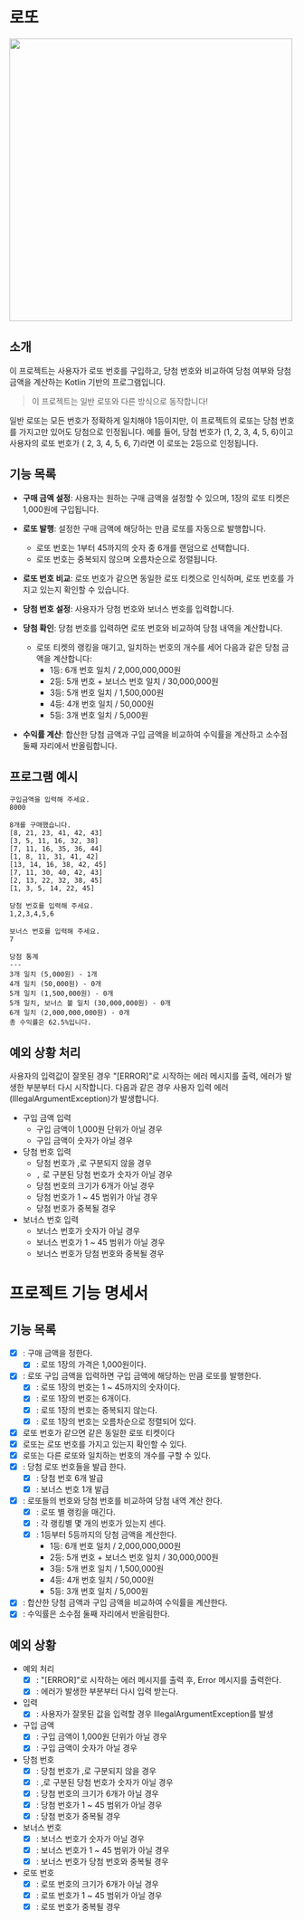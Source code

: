 # 로또

<image width = "500" src = "https://cdn.pixabay.com/photo/2016/04/30/16/26/games-1363219_1280.jpg"/>  

## 소개

이 프로젝트는 사용자가 로또 번호를 구입하고, 당첨 번호와 비교하여 당첨 여부와 당첨 금액을 계산하는 Kotlin 기반의 프로그램입니다.
> 이 프로젝트는 일반 로또와 다른 방식으로 동작합니다!

일반 로또는 모든 번호가 정확하게 일치해야 1등이지만, 이 프로젝트의 로또는 당첨 번호를 가지고만 있어도 당첨으로 인정됩니다. 예를 들어, 당첨 번호가 (1, 2, 3, 4, 5, 6)이고 사용자의 로또 번호가 (
2, 3, 4, 5, 6, 7)라면 이 로또는 2등으로 인정됩니다.

## 기능 목록

- **구매 금액 설정**: 사용자는 원하는 구매 금액을 설정할 수 있으며, 1장의 로또 티켓은 1,000원에 구입됩니다.

- **로또 발행**: 설정한 구매 금액에 해당하는 만큼 로또를 자동으로 발행합니다.
    - 로또 번호는 1부터 45까지의 숫자 중 6개를 랜덤으로 선택합니다.
    - 로또 번호는 중복되지 않으며 오름차순으로 정렬됩니다.

- **로또 번호 비교**: 로또 번호가 같으면 동일한 로또 티켓으로 인식하며, 로또 번호를 가지고 있는지 확인할 수 있습니다.

- **당첨 번호 설정**: 사용자가 당첨 번호와 보너스 번호를 입력합니다.

- **당첨 확인**: 당첨 번호를 입력하면 로또 번호와 비교하여 당첨 내역을 계산합니다.
    - 로또 티켓의 랭킹을 매기고, 일치하는 번호의 개수를 세어 다음과 같은 당첨 금액을 계산합니다:
        - 1등: 6개 번호 일치 / 2,000,000,000원
        - 2등: 5개 번호 + 보너스 번호 일치 / 30,000,000원
        - 3등: 5개 번호 일치 / 1,500,000원
        - 4등: 4개 번호 일치 / 50,000원
        - 5등: 3개 번호 일치 / 5,000원

- **수익률 계산**: 합산한 당첨 금액과 구입 금액을 비교하여 수익률을 계산하고 소수점 둘째 자리에서 반올림합니다.

## 프로그램 예시
```
구입금액을 입력해 주세요.
8000

8개를 구매했습니다.
[8, 21, 23, 41, 42, 43] 
[3, 5, 11, 16, 32, 38] 
[7, 11, 16, 35, 36, 44] 
[1, 8, 11, 31, 41, 42] 
[13, 14, 16, 38, 42, 45] 
[7, 11, 30, 40, 42, 43] 
[2, 13, 22, 32, 38, 45] 
[1, 3, 5, 14, 22, 45]

당첨 번호를 입력해 주세요.
1,2,3,4,5,6

보너스 번호를 입력해 주세요.
7

당첨 통계
---
3개 일치 (5,000원) - 1개
4개 일치 (50,000원) - 0개
5개 일치 (1,500,000원) - 0개
5개 일치, 보너스 볼 일치 (30,000,000원) - 0개
6개 일치 (2,000,000,000원) - 0개
총 수익률은 62.5%입니다.
```
## 예외 상황 처리

사용자의 입력값이 잘못된 경우 "[ERROR]"로 시작하는 에러 메시지를 출력, 에러가 발생한 부분부터 다시 시작합니다.
다음과 같은 경우 사용자 입력 에러(IllegalArgumentException)가 발생합니다.

- 구입 금액 입력
    - 구입 금액이 1,000원 단위가 아닐 경우
    - 구입 금액이 숫자가 아닐 경우
- 당첨 번호 입력
    - 당첨 번호가 ,로 구분되지 않을 경우
    - `,` 로 구분된 당첨 번호가 숫자가 아닐 경우
    - 당첨 번호의 크기가 6개가 아닐 경우
    - 당첨 번호가 1 ~ 45 범위가 아닐 경우
    - 당첨 번호가 중복될 경우
- 보너스 번호 입력
    - 보너스 번호가 숫자가 아닐 경우
    - 보너스 번호가 1 ~ 45 범위가 아닐 경우
    - 보너스 번호가 당첨 번호와 중복될 경우

# 프로젝트 기능 명세서

## 기능 목록

- [x] : 구매 금액을 정한다.
    - [x] : 로또 1장의 가격은 1,000원이다.
- [x] : 로또 구입 금액을 입력하면 구입 금액에 해당하는 만큼 로또를 발행한다.
    - [x] : 로또 1장의 번호는 1 ~ 45까지의 숫자이다.
    - [x] : 로또 1장의 번호는 6개이다.
    - [x] : 로또 1장의 번호는 중복되지 않는다.
    - [x] : 로또 1장의 번호는 오름차순으로 정렬되어 있다.
- [x] 로또 번호가 같으면 같은 동일한 로또 티켓이다
- [x] 로또는 로또 번호를 가지고 있는지 확인할 수 있다.
- [x] 로또는 다른 로또와 일치하는 번호의 개수를 구할 수 있다.
- [x] : 당첨 로또 번호들을 발급 한다.
    - [x] : 당첨 번호 6개 발급
    - [x] : 보너스 번호 1개 발급
- [x] : 로또들의 번호와 당첨 번호를 비교하여 당첨 내역 계산 한다.
    - [x] : 로또 별 랭킹을 매긴다.
    - [x] : 각 랭킹별 몇 개의 번호가 있는지 센다.
    - [x] : 1등부터 5등까지의 당첨 금액을 계산한다.
        - 1등: 6개 번호 일치 / 2,000,000,000원
        - 2등: 5개 번호 + 보너스 번호 일치 / 30,000,000원
        - 3등: 5개 번호 일치 / 1,500,000원
        - 4등: 4개 번호 일치 / 50,000원
        - 5등: 3개 번호 일치 / 5,000원
- [x] : 합산한 당첨 금액과 구입 금액을 비교하여 수익률을 계산한다.
- [x] : 수익률은 소수점 둘째 자리에서 반올림한다.

## 예외 상황

- 예외 처리
    - [x] : "[ERROR]"로 시작하는 에러 메시지를 출력 후, Error 메시지를 출력한다.
    - [x] : 에러가 발생한 부분부터 다시 입력 받는다.
- 입력
    - [x] : 사용자가 잘못된 값을 입력할 경우 IllegalArgumentException를 발생
- 구입 금액
    - [x] : 구입 금액이 1,000원 단위가 아닐 경우
    - [x] : 구입 금액이 숫자가 아닐 경우
- 당첨 번호
    - [x] : 당첨 번호가 ,로 구분되지 않을 경우
    - [x] : ,로 구분된 당첨 번호가 숫자가 아닐 경우
    - [x] : 당첨 번호의 크기가 6개가 아닐 경우
    - [x] : 당첨 번호가 1 ~ 45 범위가 아닐 경우
    - [x] : 당첨 번호가 중복될 경우
- 보너스 번호
    - [x] : 보너스 번호가 숫자가 아닐 경우
    - [x] : 보너스 번호가 1 ~ 45 범위가 아닐 경우
    - [x] : 보너스 번호가 당첨 번호와 중복될 경우
- 로또 번호
    - [x] : 로또 번호의 크기가 6개가 아닐 경우
    - [x] : 로또 번호가 1 ~ 45 범위가 아닐 경우
    - [x] : 로또 번호가 중복될 경우
